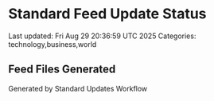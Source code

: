 # Standard Feed Update Status
Last updated: Fri Aug 29 20:36:59 UTC 2025
Categories: technology,business,world

## Feed Files Generated

Generated by Standard Updates Workflow
